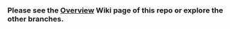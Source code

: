 ### Please see the <a href="https://github.com/faheemersh/Senior_Design_Dry_EEG_BCI/wiki/Overview">Overview</a> Wiki page of this repo or explore the other branches.

